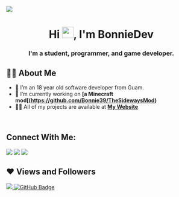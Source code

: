 <a href="#"><img width="auto" height="auto" src="https://bonnie39.github.io/img/github-profile/main/welcome_mesh_dark.png" height="24px"/></a>

<h1 align="center">Hi <img src="https://raw.githubusercontent.com/MartinHeinz/MartinHeinz/master/wave.gif" width="30px">, I'm BonnieDev</h1>
<h3 align="center">I'm a student, programmer, and game developer.</h3>


## 🙋‍♂️ About Me

- 🌱 I’m an 18 year old software developer from Guam.
- 🔭 I’m currently working on **[a Minecraft mod[(https://github.com/Bonnie39/TheSidewaysMod)**
- 👨‍💻 All of my projects are available at **[My Website](https://bonnie39.github.io)**


<br/>

## Connect With Me:
<p align="left">

<a href = "https://twitter.com/dev_bonnie"><img src="https://img.icons8.com/fluent/48/000000/twitter.png"/></a>
<a href = "https://www.instagram.com/dev.bonnie"><img src="https://img.icons8.com/fluent/48/000000/instagram-new.png"/></a>
<a href = "https://www.youtube.com/channel/UCsPsjn1webUrNalV7LO32WA"><img src="https://img.icons8.com/color/48/000000/youtube-play.png"/></a>

</p>

## ❤ Views and Followers
<a href="https://github.com/Bonnie39/github-profile-views-counter">
    <img src="https://komarev.com/ghpvc/?username=Bonnie39">
</a>
<a href="https://github.com/Bonnie39?tab=followers"><img src="https://img.shields.io/github/followers/Bonnie39?label=Followers&style=social" alt="GitHub Badge"></a>
